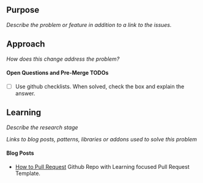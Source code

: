 ## Purpose

_Describe the problem or feature in addition to a link to the issues._

## Approach

_How does this change address the problem?_

#### Open Questions and Pre-Merge TODOs

- [ ] Use github checklists. When solved, check the box and explain the answer.

## Learning

_Describe the research stage_

_Links to blog posts, patterns, libraries or addons used to solve this problem_

#### Blog Posts

- [How to Pull Request](https://github.com/7sferry/gatsbyan/pulls) Github Repo with Learning focused Pull Request
  Template.


